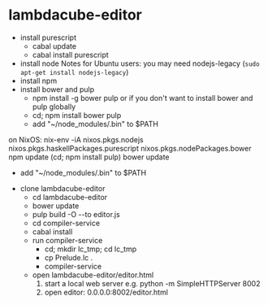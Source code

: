 # lambdacube-editor

* install purescript
  - cabal update
  - cabal install purescript
* install node
  Notes for Ubuntu users: you may need nodejs-legacy (`sudo apt-get install nodejs-legacy`)
* install npm
* install bower and pulp
  - npm install -g bower pulp
  or if you don't want to install bower and pulp globally
  - cd; npm install bower pulp
  - add "~/node_modules/.bin"  to $PATH

on NixOS:
    nix-env -iA nixos.pkgs.nodejs nixos.pkgs.haskellPackages.purescript nixos.pkgs.nodePackages.bower
    npm update
    (cd; npm install pulp)
    bower update
- add "~/node_modules/.bin"  to $PATH

* clone lambdacube-editor
  - cd lambdacube-editor
  - bower update
  - pulp build -O --to editor.js
  - cd compiler-service
  - cabal install
  - run compiler-service
    - cd; mkdir lc_tmp; cd lc_tmp
    - cp Prelude.lc .
    - compiler-service
  - open lambdacube-editor/editor.html
      1. start a local web server e.g. python -m SimpleHTTPServer 8002
      2. open editor: 0.0.0.0:8002/editor.html



